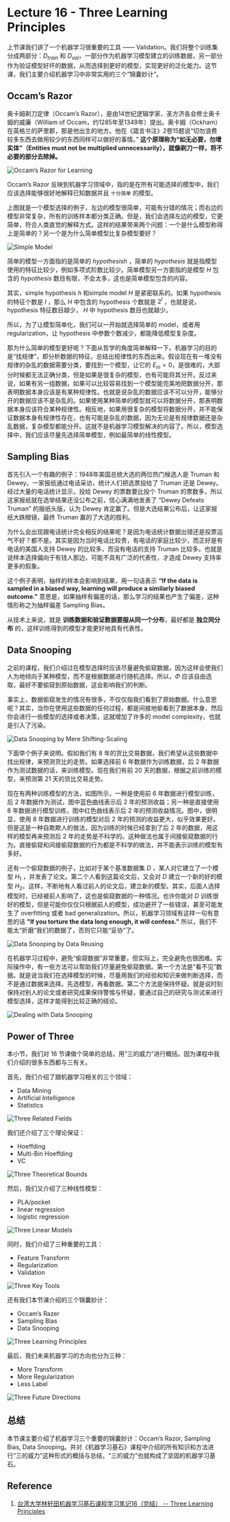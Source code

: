 # Lecture 16 - Three Learning Principles

上节课我们讲了一个机器学习很重要的工具 —— Validation。我们将整个训练集分成两部分：${D_{train}}$ 和 ${D_{val}}$，一部分作为机器学习模型建立的训练数据，另一部分作为验证模型好坏的数据，从而选择到更好的模型，实现更好的泛化能力。这节课，我们主要介绍机器学习中非常实用的三个“锦囊妙计”。

## Occam’s Razor

奥卡姆剃刀定律（Occam’s Razor），是由14世纪逻辑学家、圣方济各会修士奥卡姆的威廉（William of Occam，约1285年至1349年）提出。奥卡姆（Ockham）在英格兰的萨里郡，那是他出生的地方。他在《箴言书注》2卷15题说“切勿浪费较多东西去做用较少的东西同样可以做好的事情。” **这个原理称为“如无必要，勿增实体”（Entities must not be multiplied unnecessarily），就像剃刀一样，将不必要的部分去除掉。**

![Occam’s Razor for Learning](http://ofqm89vhw.bkt.clouddn.com/6b0c24542143d890f072a719694a42ab.png)

Occam’s Razor 反映到机器学习领域中，指的是在所有可能选择的模型中，我们应该选择能够很好地解释已知数据并且 `十分简单` 的模型。

上图就是一个模型选择的例子，左边的模型很简单，可能有分错的情况；而右边的模型非常复杂，所有的训练样本都分类正确。但是，我们会选择左边的模型，它更简单，符合人类直觉的解释方式。这样的结果带来两个问题：一个是什么模型称得上是简单的？另一个是为什么简单模型比复杂模型要好？

![Simple Model](http://ofqm89vhw.bkt.clouddn.com/e08d8222bf991838e7a47e6d202d912e.png)

简单的模型一方面指的是简单的 ${hypothesis h}$ ，简单的 ${hypothesis}$ 就是指模型使用的特征比较少，例如多项式阶数比较少。简单模型另一方面指的是模型 ${H}$ 包含的 ${hypothesis}$ 数目有限，不会太多，这也是简单模型包含的内容。

其实，simple hypothesis ${h}$ 和simple model ${H}$ 是紧密联系的。如果 hypothesis 的特征个数是 ${l}$ ，那么 ${H}$ 中包含的 hypothesis 个数就是 ${2^{l}}$ ，也就是说，hypothesis 特征数目越少， ${H}$ 中 hypothesis 数目也就越少。

所以，为了让模型简单化，我们可以一开始就选择简单的 model，或者用 regularization，让 hypothesis 中参数个数减少，都能降低模型复杂度。

那为什么简单的模型更好呢？下面从哲学的角度简单解释一下。机器学习的目的是“找规律”，即分析数据的特征，总结出规律性的东西出来。假设现在有一堆没有规律的杂乱的数据需要分类，要找到一个模型，让它的 ${E_{in} = 0}$，是很难的，大部分时候都无法正确分类，但是如果是很复杂的模型，也有可能将其分开。反过来说，如果有另一组数据，如果可以比较容易找到一个模型能完美地把数据分开，那表明数据本身应该是有某种规律性。也就是说杂乱的数据应该不可以分开，能够分开的数据应该不是杂乱的。如果使用某种简单的模型就可以将数据分开，那表明数据本身应该符合某种规律性。相反地，如果用很复杂的模型将数据分开，并不能保证数据本身有规律性存在，也有可能是杂乱的数据，因为无论是有规律数据还是杂乱数据，复杂模型都能分开。这就不是机器学习模型解决的内容了。所以，模型选择中，我们应该尽量先选择简单模型，例如最简单的线性模型。

## Sampling Bias

首先引入一个有趣的例子：1948年美国总统大选的两位热门候选人是 Truman 和 Dewey。一家报纸通过电话采访，统计人们把选票投给了 Truman 还是 Dewey。经过大量的电话统计显示，投给 Dewey 的票数要比投个 Truman 的票数多，所以这家报纸就在选举结果还没公布之前，信心满满地发表了 “Dewey Defeats Truman” 的报纸头版，认为 Dewey 肯定赢了。但是大选结果公布后，让这家报纸大跌眼镜，最终 Truman 赢的了大选的胜利。

为什么会出现跟电话统计完全相反的结果呢？是因为电话统计数据出错还是投票运气不好？都不是。其实是因为当时电话比较贵，有电话的家庭比较少，而正好是有电话的美国人支持 Dewey 的比较多，而没有电话的支持 Truman 比较多。也就是说样本选择偏向于有钱人那边，可能不具有广泛的代表性，才造成 Dewey 支持率更多的假象。

这个例子表明，抽样的样本会影响到结果，用一句话表示 **“If the data is sampled in a biased way, learning will produce a similarly biased outcome.”** 意思是，如果抽样有偏差的话，那么学习的结果也产生了偏差，这种情形称之为抽样偏差 Sampling Bias。

从技术上来说，就是 **训练数据和验证数据要服从同一个分布**，最好都是 **独立同分布** 的，这样训练得到的模型才能更好地具有代表性。

## Data Snooping

之前的课程，我们介绍过在模型选择时应该尽量避免偷窥数据，因为这样会使我们人为地倾向于某种模型，而不是根据数据进行随机选择。所以，${\Phi}$ 应该自由选取，最好不要偷窥到原始数据，这会影响我们的判断。

事实上，数据偷窥发生的情况有很多，不仅仅指我们看到了原始数据。什么意思呢？其实，当你在使用这些数据的任何过程，都是间接地偷看到了数据本身，然后你会进行一些模型的选择或者决策，这就增加了许多的 model complexity，也就是引入了污染。

![Data Snooping by Mere Shifting-Scaling](http://ofqm89vhw.bkt.clouddn.com/1e4315637bae99a4db76acce659799fd.png)

下面举个例子来说明。假如我们有 ${8}$ 年的货比交易数据，我们希望从这些数据中找出规律，来预测货比的走势。如果选择前 ${6}$ 年数据作为训练数据，后 ${2}$ 年数据作为测试数据的话，来训练模型。现在我们有前 ${20}$ 天的数据，根据之前训练的模型，来预测第 ${21}$ 天的货比交易走势。

现在有两种训练模型的方法，如图所示，一种是使用前 ${6}$ 年数据进行模型训练，后 ${2}$ 年数据作为测试，图中蓝色曲线表示后 ${2}$ 年的预测收益；另一种是直接使用 ${8}$ 年数据进行模型训练，图中红色曲线表示后 ${2}$ 年的预测收益情况。图中，很明显，使用 ${8}$ 年数据进行训练的模型对后 ${2}$ 年的预测的收益更大，似乎效果更好。但是这是一种自欺欺人的做法，因为训练的时候已经拿到了后 ${2}$ 年的数据，用这样的模型再来预测后 ${2}$ 年的走势是不科学的。这种做法也属于间接偷窥数据的行为。直接偷窥和间接偷窥数据的行为都是不科学的做法，并不能表示训练的模型有多好。

还有一个偷窥数据的例子，比如对于某个基准数据集 ${D}$ ，某人对它建立了一个模型 ${H_1}$ ，并发表了论文。第二个人看到这篇论文后，又会对 ${D}$ 建立一个新的好的模型 ${H_2}$。这样，不断地有人看过前人的论文后，建立新的模型。其实，后面人选择模型时，已经被前人影响了，这也是偷窥数据的一种情况。也许你能对 ${D}$ 训练很好的模型，但是可能你仅仅只根据前人的模型，成功避开了一些错误，甚至可能发生了 overfitting 或者 bad generalization。所以，机器学习领域有这样一句有意思的话 **"If you torture the data long enough, it will confess."** 所以，我们不能太“折磨”我们的数据了，否则它只能“妥协”了。

![Data Snooping by Data Reusing](http://ofqm89vhw.bkt.clouddn.com/a9f3e4be7563d57c1df0ce9f7eaf0034.png)

在机器学习过程中，避免“偷窥数据”非常重要，但实际上，完全避免也很困难。实际操作中，有一些方法可以帮助我们尽量避免偷窥数据。第一个方法是“看不见”数据。就是说当我们在选择模型的时候，尽量用我们的经验和知识来做判断选择，而不是通过数据来选择。先选模型，再看数据。第二个方法是保持怀疑。就是说时刻保持对别人的论文或者研究成果保持警惕与怀疑，要通过自己的研究与测试来进行模型选择，这样才能得到比较正确的结论。

![Dealing with Data Snooping](http://ofqm89vhw.bkt.clouddn.com/0700adbb6310385d49894a6c43f85543.png)

## Power of Three

本小节，我们对 ${16}$ 节课做个简单的总结，用“三的威力”进行概括。因为课程中我们介绍的很多东西都与三有关。

首先，我们介绍了跟机器学习相关的三个领域：

- Data Mining
- Artificial Intelligence
- Statistics

![Three Related Fields](http://ofqm89vhw.bkt.clouddn.com/ad1b9e534bd0aeb9a637720b0fb92ad6.png)

我们还介绍了三个理论保证：

- Hoeffding
- Multi-Bin Hoeffding
- VC

![Three Theoretical Bounds](http://ofqm89vhw.bkt.clouddn.com/7c40c5840a2fbc8520336971b1575213.png)

然后，我们又介绍了三种线性模型：

- PLA/pocket
- linear regression
- logistic regression

![Three Linear Models](http://ofqm89vhw.bkt.clouddn.com/ad5825ca7691731b17f0a52ee6942597.png)

同时，我们介绍了三种重要的工具：

- Feature Transform
- Regularization
- Validation

![Three Key Tools](http://ofqm89vhw.bkt.clouddn.com/f28f3a68b2b5af39d06b2ff96711c925.png)

还有我们本节课介绍的三个锦囊妙计：

- Occam’s Razer
- Sampling Bias
- Data Snooping

![Three Learning Principles](http://ofqm89vhw.bkt.clouddn.com/b368a6192427766f029d5e42271da53e.png)

最后，我们未来机器学习的方向也分为三种：

- More Transform
- More Regularization
- Less Label

![Three Future Directions](http://ofqm89vhw.bkt.clouddn.com/5017ee54906f75c106e2a11a165f926b.png)

## 总结

本节课主要介绍了机器学习三个重要的锦囊妙计：Occam’s Razor, Sampling Bias, Data Snooping。并对《机器学习基石》课程中介绍的所有知识和方法进行“三的威力”这种形式的概括与总结，“三的威力”也就构成了坚固的机器学习基石。

## Reference

1. [台湾大学林轩田机器学习基石课程学习笔记16（完结） -- Three Learning Principles](http://blog.csdn.net/red_stone1/article/details/72870520)